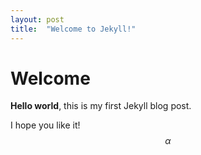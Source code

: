 ```yaml
---
layout: post
title:  "Welcome to Jekyll!"
---
```


# Welcome

**Hello world**, this is my first Jekyll blog post.

I hope you like it!
$$\alpha$$
